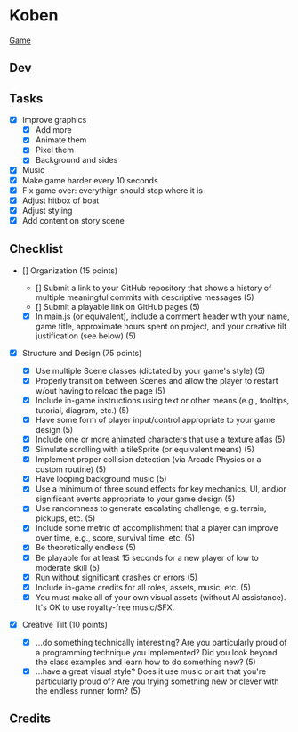 # Koben

[Game](https://lukaharambasic.github.io/koben/)

## Dev

## Tasks

- [x] Improve graphics
  - [x] Add more
  - [x] Animate them
  - [x] Pixel them
  - [x] Background and sides
- [x] Music
- [x] Make game harder every 10 seconds
- [x] Fix game over: everythign should stop where it is
- [x] Adjust hitbox of boat
- [x] Adjust styling
- [x] Add content on story scene

## Checklist

- [] Organization (15 points)

  - [] Submit a link to your GitHub repository that shows a history of multiple meaningful commits with descriptive messages (5)
  - [] Submit a playable link on GitHub pages (5)
  - [x] In main.js (or equivalent), include a comment header with your name, game title, approximate hours spent on project, and your creative tilt justification (see below) (5)

- [x] Structure and Design (75 points)

  - [x] Use multiple Scene classes (dictated by your game's style) (5)
  - [x] Properly transition between Scenes and allow the player to restart w/out having to reload the page (5)
  - [x] Include in-game instructions using text or other means (e.g., tooltips, tutorial, diagram, etc.) (5)
  - [x] Have some form of player input/control appropriate to your game design (5)
  - [x] Include one or more animated characters that use a texture atlas (5)
  - [x] Simulate scrolling with a tileSprite (or equivalent means) (5)
  - [x] Implement proper collision detection (via Arcade Physics or a custom routine) (5)
  - [x] Have looping background music (5)
  - [x] Use a minimum of three sound effects for key mechanics, UI, and/or significant events appropriate to your game design (5)
  - [x] Use randomness to generate escalating challenge, e.g. terrain, pickups, etc. (5)
  - [x] Include some metric of accomplishment that a player can improve over time, e.g., score, survival time, etc. (5)
  - [x] Be theoretically endless (5)
  - [x] Be playable for at least 15 seconds for a new player of low to moderate skill (5)
  - [x] Run without significant crashes or errors (5)
  - [x] Include in-game credits for all roles, assets, music, etc. (5)
  - [x] You must make all of your own visual assets (without AI assistance). It's OK to use royalty-free music/SFX.

- [x] Creative Tilt (10 points)
  - [x] ...do something technically interesting? Are you particularly proud of a programming technique you implemented? Did you look beyond the class examples and learn how to do something new? (5)
  - [x] ...have a great visual style? Does it use music or art that you're particularly proud of? Are you trying something new or clever with the endless runner form? (5)

## Credits
